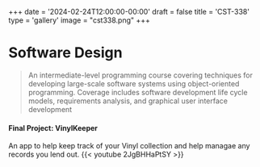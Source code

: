 +++
date = '2024-02-24T12:00:00-00:00'
draft = false
title = 'CST-338'
type = 'gallery'
image = "cst338.png"
+++
# Software Design
>An intermediate-level programming course covering techniques for developing large-scale software systems using object-oriented programming. Coverage includes software development life cycle models, requirements analysis, and graphical user interface development

#### Final Project: VinylKeeper
An app to help keep track of your Vinyl collection and help managae any records you lend out.
{{< youtube 2JgBHHaPtSY >}}​
